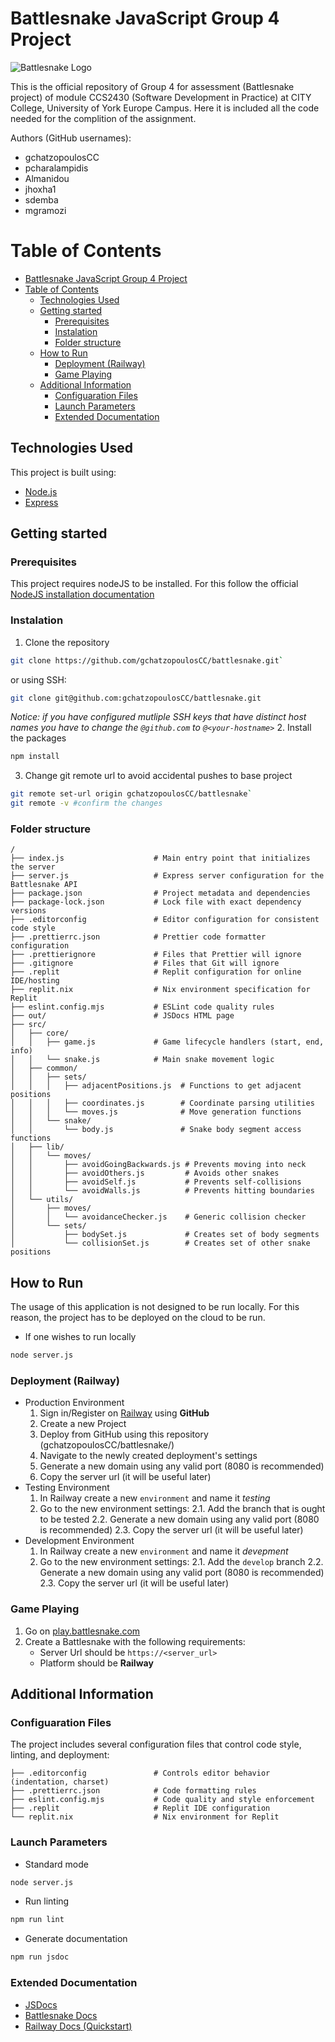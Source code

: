 # Battlesnake JavaScript Group 4 Project
![Battlesnake Logo](https://media.battlesnake.com/social/StarterSnakeGitHubRepos_JavaScript.png)

This is the official repository of Group 4 for assessment (Battlesnake project) of module CCS2430 (Software Development in Practice) at CITY College, University of York Europe Campus. Here it is included all the code needed for the complition of the assignment.

Authors (GitHub usernames):

- gchatzopoulosCC
- pcharalampidis
- Almanidou
- jhoxha1
- sdemba
- mgramozi

# Table of Contents

- [Battlesnake JavaScript Group 4 Project](#battlesnake-javascript-group-4-project)
- [Table of Contents](#table-of-contents)
  - [Technologies Used](#technologies-used)
  - [Getting started](#getting-started)
    - [Prerequisites](#prerequisites)
    - [Instalation](#instalation)
    - [Folder structure](#folder-structure)
  - [How to Run](#how-to-run)
    - [Deployment (Railway)](#deployment-railway)
    - [Game Playing](#game-playing)
  - [Additional Information](#additional-information)
    - [Configuaration Files](#configuaration-files)
    - [Launch Parameters](#launch-parameters)
    - [Extended Documentation](#extended-documentation)

## Technologies Used

This project is built using:

- [Node.js](https://nodejs.org/en/)
- [Express](https://expressjs.com/)

## Getting started

### Prerequisites

This project requires nodeJS to be installed. For this follow the official [NodeJS installation documentation](https://nodejs.org/en/download)

### Instalation

1. Clone the repository

```bash
git clone https://github.com/gchatzopoulosCC/battlesnake.git`
```

or using SSH:

```bash
git clone git@github.com:gchatzopoulosCC/battlesnake.git
```

_Notice: if you have configured mutliple SSH keys that have distinct host names you have to change the `@github.com` to `@<your-hostname>`_ 2. Install the packages

```bash
npm install
```

3. Change git remote url to avoid accidental pushes to base project

```bash
git remote set-url origin gchatzopoulosCC/battlesnake`
git remote -v #confirm the changes
```

### Folder structure

```
/
├── index.js                    # Main entry point that initializes the server
├── server.js                   # Express server configuration for the Battlesnake API
├── package.json                # Project metadata and dependencies
├── package-lock.json           # Lock file with exact dependency versions
├── .editorconfig               # Editor configuration for consistent code style
├── .prettierrc.json            # Prettier code formatter configuration
├── .prettierignore             # Files that Prettier will ignore
├── .gitignore                  # Files that Git will ignore
├── .replit                     # Replit configuration for online IDE/hosting
├── replit.nix                  # Nix environment specification for Replit
├── eslint.config.mjs           # ESLint code quality rules
├── out/                        # JSDocs HTML page
├── src/
│   ├── core/
│   │   ├── game.js             # Game lifecycle handlers (start, end, info)
│   │   └── snake.js            # Main snake movement logic
│   ├── common/
│   │   ├── sets/
│   │   │   ├── adjacentPositions.js  # Functions to get adjacent positions
│   │   │   ├── coordinates.js        # Coordinate parsing utilities
│   │   │   └── moves.js              # Move generation functions
│   │   └── snake/
│   │       └── body.js               # Snake body segment access functions
│   ├── lib/
│   │   └── moves/
│   │       ├── avoidGoingBackwards.js # Prevents moving into neck
│   │       ├── avoidOthers.js         # Avoids other snakes
│   │       ├── avoidSelf.js           # Prevents self-collisions
│   │       └── avoidWalls.js          # Prevents hitting boundaries
│   └── utils/
│       ├── moves/
│       │   └── avoidanceChecker.js    # Generic collision checker
│       └── sets/
│           ├── bodySet.js             # Creates set of body segments
│           └── collisionSet.js        # Creates set of other snake positions
```

## How to Run

The usage of this application is not designed to be run locally. For this reason, the project has to be deployed on the cloud to be run.

- If one wishes to run locally

```bash
node server.js
```

### Deployment (Railway)

- Production Environment
  1.  Sign in/Register on [Railway](https://railway.com/) using **GitHub**
  2.  Create a new Project
  3.  Deploy from GitHub using this repository (gchatzopoulosCC/battlesnake/)
  4.  Navigate to the newly created deployment's settings
  5.  Generate a new domain using any valid port (8080 is recommended)
  6.  Copy the server url (it will be useful later)
- Testing Environment
  1.  In Railway create a new `environment` and name it _testing_
  2.  Go to the new environment settings:
      2.1. Add the branch that is ought to be tested
      2.2. Generate a new domain using any valid port (8080 is recommended)
      2.3. Copy the server url (it will be useful later)
- Development Environment
  1.  In Railway create a new `environment` and name it _devepment_
  2.  Go to the new environment settings:
      2.1. Add the `develop` branch
      2.2. Generate a new domain using any valid port (8080 is recommended)
      2.3. Copy the server url (it will be useful later)

### Game Playing

1. Go on [play.battlesnake.com](https://play.battlesnake.com)
2. Create a Battlesnake with the following requirements:
   - Server Url should be `https://<server_url>`
   - Platform should be **Railway**

## Additional Information

### Configuaration Files

The project includes several configuration files that control code style, linting, and deployment:

```
├── .editorconfig               # Controls editor behavior (indentation, charset)
├── .prettierrc.json            # Code formatting rules
├── eslint.config.mjs           # Code quality and style enforcement
├── .replit                     # Replit IDE configuration
└── replit.nix                  # Nix environment for Replit
```

### Launch Parameters

- Standard mode

```bash
node server.js
```

- Run linting

```bash
npm run lint
```

- Generate documentation

```bash
npm run jsdoc
```

### Extended Documentation

- [JSDocs](https://jsdoc.app/)
- [Battlesnake Docs](https://docs.battlesnake.com/)
- [Railway Docs (Quickstart)](http://docs.railway.com/quick-start)
